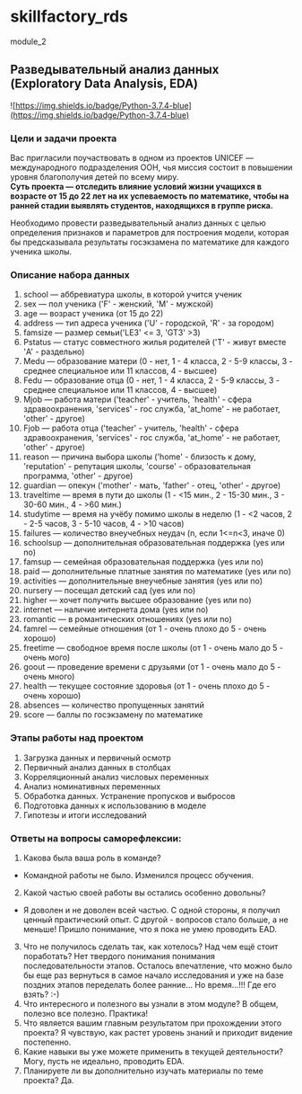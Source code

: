 # skillfactory_rds  
module_2  

## Разведывательный анализ данных (Exploratory Data Analysis, EDA)

![https://img.shields.io/badge/Python-3.7.4-blue](https://img.shields.io/badge/Python-3.7.4-blue)

### Цели и задачи проекта

Вас пригласили поучаствовать в одном из проектов UNICEF — международного подразделения ООН, чья миссия состоит в повышении уровня благополучия детей по всему миру.  
**Суть проекта — отследить влияние условий жизни учащихся в возрасте от 15 до 22 лет на их успеваемость по математике, чтобы на ранней стадии выявлять студентов, находящихся в группе риска.**  

Необходимо провести разведывательный анализ данных с целью определения признаков и параметров для построения модели, которая бы предсказывала результаты госэкзамена по математике для каждого ученика школы.

### Описание набора данных
1. school — аббревиатура школы, в которой учится ученик
2. sex — пол ученика ('F' - женский, 'M' - мужской)
3. age — возраст ученика (от 15 до 22)
4. address — тип адреса ученика ('U' - городской, 'R' - за городом)
5. famsize — размер семьи('LE3' <= 3, 'GT3' >3)
6. Pstatus — статус совместного жилья родителей ('T' - живут вместе 'A' - раздельно)
7. Medu — образование матери (0 - нет, 1 - 4 класса, 2 - 5-9 классы, 3 - среднее специальное или 11 классов, 4 - высшее)
8. Fedu — образование отца (0 - нет, 1 - 4 класса, 2 - 5-9 классы, 3 - среднее специальное или 11 классов, 4 - высшее)
9. Mjob — работа матери ('teacher' - учитель, 'health' - сфера здравоохранения, 'services' - гос служба, 'at_home' - не работает, 'other' - другое)
10. Fjob — работа отца ('teacher' - учитель, 'health' - сфера здравоохранения, 'services' - гос служба, 'at_home' - не работает, 'other' - другое)
11. reason — причина выбора школы ('home' - близость к дому, 'reputation' - репутация школы, 'course' - образовательная программа, 'other' - другое)
12. guardian — опекун ('mother' - мать, 'father' - отец, 'other' - другое)
13. traveltime — время в пути до школы (1 - <15 мин., 2 - 15-30 мин., 3 - 30-60 мин., 4 - >60 мин.)
14. studytime — время на учёбу помимо школы в неделю (1 - <2 часов, 2 - 2-5 часов, 3 - 5-10 часов, 4 - >10 часов)
15. failures — количество внеучебных неудач (n, если 1<=n<3, иначе 0)
16. schoolsup — дополнительная образовательная поддержка (yes или no)
17. famsup — семейная образовательная поддержка (yes или no)
18. paid — дополнительные платные занятия по математике (yes или no)
19. activities — дополнительные внеучебные занятия (yes или no)
20. nursery — посещал детский сад (yes или no)
21. higher — хочет получить высшее образование (yes или no)
22. internet — наличие интернета дома (yes или no)
23. romantic — в романтических отношениях (yes или no)
24. famrel — семейные отношения (от 1 - очень плохо до 5 - очень хорошо)
25. freetime — свободное время после школы (от 1 - очень мало до 5 - очень мого)
26. goout — проведение времени с друзьями (от 1 - очень мало до 5 - очень много)
27. health — текущее состояние здоровья (от 1 - очень плохо до 5 - очень хорошо)
28. absences — количество пропущенных занятий
29. score — баллы по госэкзамену по математике

### Этапы работы над проектом

1. Загрузка данных и первичный осмотр
2. Первичный анализ данных в столбцах
3. Корреляционный анализ числовых переменных
4. Анализ номинативных переменных
5. Обработка данных. Устранение пропусков и выбросов
6. Подготовка данных к использованию в моделе
7. Гипотезы и итоги исследований

### Ответы на вопросы саморефлексии:

1. Какова была ваша роль в команде?
- Командной работы не было. Изменился процесс обучения.
2. Какой частью своей работы вы остались особенно довольны?
- Я доволен и не доволен всей частью. С одной стороны, я получил ценный практический опыт. С другой - вопросов стало больше, а не меньше! Пришло понимание, что я пока не умею проводить EAD.
3. Что не получилось сделать так, как хотелось? Над чем ещё стоит поработать?
Нет твердого понимания понимания последовательности этапов. Осталось впечатление, что можно было бы еще раз вернуться в самое начало исследования и уже на базе поздних этапов переделать более ранние... Но время...!!! Где его взять? :-)
4. Что интересного и полезного вы узнали в этом модуле?
В общем, полезно все полезно. Практика!
5. Что является вашим главным результатом при прохождении этого проекта?
Я чувствую, как растет уровень знаний и приходит видение постепенно.
6. Какие навыки вы уже можете применить в текущей деятельности?
Могу, пусть не идеально, проводить EDA.
7. Планируете ли вы дополнительно изучать материалы по теме проекта?
Да.
